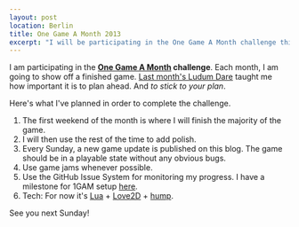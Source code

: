 ```yaml
---
layout: post
location: Berlin
title: One Game A Month 2013
excerpt: "I will be participating in the One Game A Month challenge this year. A few thoughts on planning and finishing a game. See you next Sunday!"
---
```


I am participating in the **[One Game A Month](http://www.onegameamonth.com/) challenge**. Each month, I am going to show off a finished game.
[Last month's Ludum Dare](/2012/12/26/ludum-dare-25-post-mortem) taught me how important it is to plan ahead. And *to stick to your plan*.

Here's what I've planned in order to complete the challenge.

1. The first weekend of the month is where I will finish the majority of the game.
2. I will then use the rest of the time to add polish. 
3. Every Sunday, a new game update is published on this blog. The game should be in a playable state without any obvious bugs.
4. Use game jams whenever possible.
5. Use the GitHub Issue System for monitoring my progress. I have a milestone for 1GAM setup [here](https://github.com/phansch/phansch.github.com/issues?milestone=2&page=1&state=open).
5. Tech: For now it's [Lua](http://www.lua.org) + [Love2D](http://love2d.org) + [hump](http://vrld.github.com/hump/).


See you next Sunday!